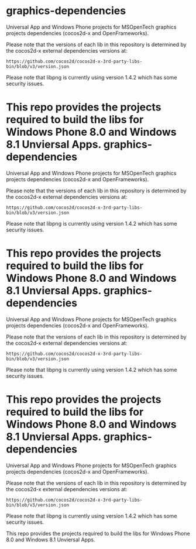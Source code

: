 graphics-dependencies
=====================

Universal App and Windows Phone projects for MSOpenTech graphics projects dependencies (cocos2d-x and OpenFrameworks).

Please note that the versions of each lib in this repository is determined by the cocos2d-x external dependencies versions at:

    https://github.com/cocos2d/cocos2d-x-3rd-party-libs-bin/blob/v3/version.json

Please note that libpng is currently using version 1.4.2 which has some security issues. 

This repo provides the projects required to build the libs for Windows Phone 8.0 and Windows 8.1 Unviersal Apps.
graphics-dependencies
=====================

Universal App and Windows Phone projects for MSOpenTech graphics projects dependencies (cocos2d-x and OpenFrameworks).

Please note that the versions of each lib in this repository is determined by the cocos2d-x external dependencies versions at:

    https://github.com/cocos2d/cocos2d-x-3rd-party-libs-bin/blob/v3/version.json

Please note that libpng is currently using version 1.4.2 which has some security issues. 

This repo provides the projects required to build the libs for Windows Phone 8.0 and Windows 8.1 Unviersal Apps.
graphics-dependencies
=====================

Universal App and Windows Phone projects for MSOpenTech graphics projects dependencies (cocos2d-x and OpenFrameworks).

Please note that the versions of each lib in this repository is determined by the cocos2d-x external dependencies versions at:

    https://github.com/cocos2d/cocos2d-x-3rd-party-libs-bin/blob/v3/version.json

Please note that libpng is currently using version 1.4.2 which has some security issues. 

This repo provides the projects required to build the libs for Windows Phone 8.0 and Windows 8.1 Unviersal Apps.
graphics-dependencies
=====================

Universal App and Windows Phone projects for MSOpenTech graphics projects dependencies (cocos2d-x and OpenFrameworks).

Please note that the versions of each lib in this repository is determined by the cocos2d-x external dependencies versions at:

    https://github.com/cocos2d/cocos2d-x-3rd-party-libs-bin/blob/v3/version.json

Please note that libpng is currently using version 1.4.2 which has some security issues. 

This repo provides the projects required to build the libs for Windows Phone 8.0 and Windows 8.1 Unviersal Apps.
